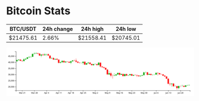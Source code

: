 # Bitcoin Stats

BTC/USDT|24h change|24h high|24h low|
|---|---|---|---|
|$21475.61|2.66%|$21558.41|$20745.01|

<img src="./chart.svg">
